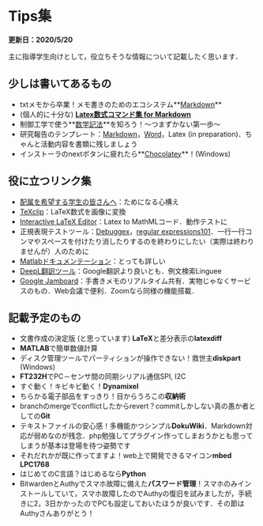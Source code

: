 # Tips集

**更新日：2020/5/20**

主に指導学生向けとして，役立ちそうな情報について記載したく思います．

## 少しは書いてあるもの

* txtメモから卒業！メモ書きのためのエコシステム**[Markdown](./?id=tips:markdown)**
* (個人的に十分な) **[Latex数式コマンド集 for Markdown](./?id=tips:latexMath)**
* 制御工学で使う**[数学記法](./?id=tips:mathNotation)**を知ろう！〜つまずかない第一歩〜
* 研究報告のテンプレート：[Markdown](./data/reportTemplate.md)，[Word](./data/reportTemplate.docx)，Latex (in preparation)．ちゃんと活動内容を書類に残しましょう
* インストーラのnextボタンに疲れたら**[Chocolatey](./?id=tips:chocolatey)**！(Windows)

## 役に立つリンク集

- [配属を希望する学生の皆さんへ](https://sites.google.com/view/rariizumi/%E3%83%9B%E3%83%BC%E3%83%A0/tostudents?authuser=0)：ためになる心構え
- [TeXclip](https://texclip.marutank.net/)：LaTeX数式を画像に変換
- [Interactive LaTeX Editor](https://arachnoid.com/latex/)：Latex to MathMLコード．動作テストに
- 正規表現テストツール：[Debuggex](https://www.debuggex.com/)，[regular expressions101](https://regex101.com/)．一行一行コンマやスペースを付けたり消したりするのを終わりにしたい（実際は終わりませんが）人のために
- [Matlabドキュメンテーション](https://jp.mathworks.com/help/)：とっても詳しい
- [DeepL翻訳ツール](https://www.deepl.com/translator)：Google翻訳より良いとも．例文検索Linguee
- [Google Jamboard](https://jamboard.google.com/)：手書きメモのリアルタイム共有．実物じゃなくサービスのもの．Web会議で便利．Zoomなら同様の機能搭載．

## 記載予定のもの

* 文書作成の決定版 (と思っています) **LaTeX**と差分表示の**latexdiff**
* **MATLAB**で簡単数値計算
* ディスク管理ツールでパーティションが操作できない！救世主**diskpart** (Windows)
* **FT232H**でPC－センサ間の同期シリアル通信SPI, I2C
* すぐ動く！キビキビ動く！**Dynamixel**
* ちらかる電子部品をすっきり！目からうろこの**収納術**
* branchのmergeでconflictしたからrevert？commitしかしない真の愚か者としての**Git**
* テキストファイルの安心感！多機能かつシンプル**DokuWiki**．Markdown対応が弱めなのが残念．php勉強してプラグイン作ってしまおうかとも思ってしまうが基本は登場を待つ姿勢です
* それだれかが既に作ってますよ！web上で開発できるマイコン**mbed LPC1768**
* はじめてのC言語？はじめるなら**Python**
* BitwardenとAuthyでスマホ故障に備えた**パスワード管理**！スマホのみインストールしていて，スマホ故障したのでAuthyの復旧を試みましたが，手続きに2，3日かかったのでPCも設定しておいたほうが良いです．その節はAuthyさんありがとう！

<!-- 未公開

* 論文と発表資料の作り方〜なにを書くべきか〜
* 査読コメントの作り方
* 査読への回答の作り方

[査読コメント](./?id=tips:review)

[査読への回答](./?id=tips:response)

[制御工学概論](./?id=tips:controlengineering)

-->

